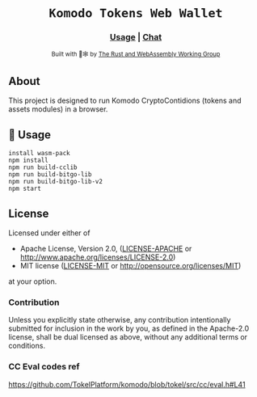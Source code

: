 <div align="center">

  <h1><code>Komodo Tokens Web Wallet</code></h1>

  <h3>
    <a href="#usage">Usage</a>
    <span> | </span>
    <a href="https://discord.com/channels/774497890025472010/781788743228325898">Chat</a>
  </h3>

  <sub>Built with 🦀🕸 by <a href="https://rustwasm.github.io/">The Rust and WebAssembly Working Group</a></sub>
</div>

## About

This project is designed to run Komodo CryptoContidions (tokens and assets modules) in a browser.

## 🚴 Usage

```
install wasm-pack
npm install
npm run build-cclib
npm run build-bitgo-lib
npm run build-bitgo-lib-v2
npm start
```

## License

Licensed under either of

* Apache License, Version 2.0, ([LICENSE-APACHE](LICENSE-APACHE) or http://www.apache.org/licenses/LICENSE-2.0)
* MIT license ([LICENSE-MIT](LICENSE-MIT) or http://opensource.org/licenses/MIT)

at your option.

### Contribution

Unless you explicitly state otherwise, any contribution intentionally
submitted for inclusion in the work by you, as defined in the Apache-2.0
license, shall be dual licensed as above, without any additional terms or
conditions.

### CC Eval codes ref
https://github.com/TokelPlatform/komodo/blob/tokel/src/cc/eval.h#L41